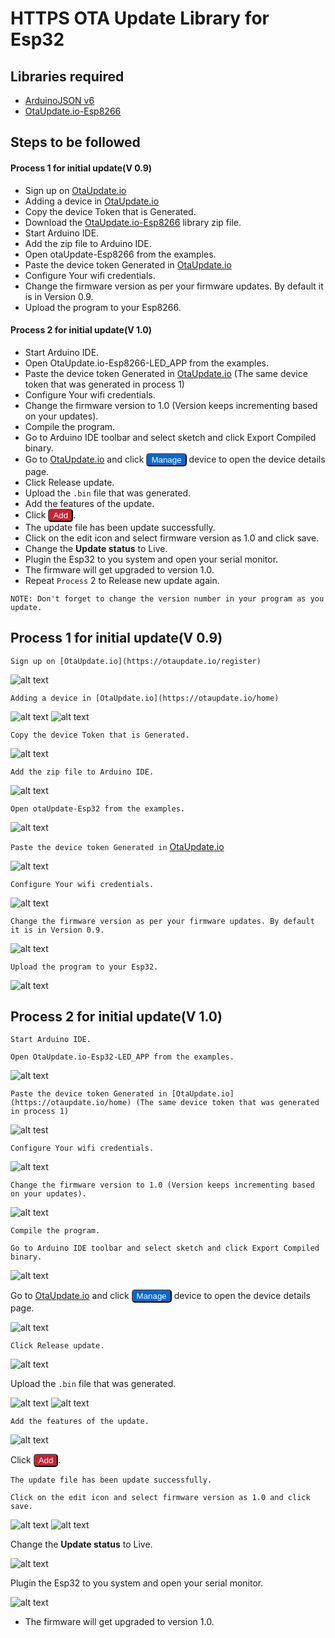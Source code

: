 # HTTPS OTA Update Library for Esp32
## Libraries required
- [ArduinoJSON v6](https://arduinojson.org/v6/doc/installation/)
- [OtaUpdate.io-Esp8266](https://github.com/otaupdate-io/otaUpdateESP8266)

## Steps to be followed
#### Process 1 for initial update(V 0.9)

- Sign up on [OtaUpdate.io](https://otaupdate.io/register)
- Adding a device in [OtaUpdate.io](https://otaupdate.io/home)
- Copy the device Token that is Generated.
- Download the [OtaUpdate.io-Esp8266](https://github.com/otaupdate-io/otaUpdateESP8266/archive/main.zip) library zip file.
- Start Arduino IDE.
- Add the zip file to Arduino IDE.
- Open otaUpdate-Esp8266 from the examples.
- Paste the device token Generated in [OtaUpdate.io](https://otaupdate.io/home)
- Configure Your wifi credentials.
- Change the firmware version as per your firmware updates. By default it is in Version 0.9.
- Upload the program to your Esp8266.

#### Process 2 for initial update(V 1.0)

- Start Arduino IDE.
- Open OtaUpdate.io-Esp8266-LED_APP from the examples.
- Paste the device token Generated in [OtaUpdate.io](https://otaupdate.io/home) (The same device token that was generated in process 1)
- Configure Your wifi credentials.
- Change the firmware version to 1.0 (Version keeps incrementing based on your updates).
- Compile the program.
- Go to Arduino IDE toolbar and select sketch and click Export Compiled binary.
- Go to [OtaUpdate.io](https://otaupdate.io/home) and click <input type=Button value= Manage Style="background :#0169D9 ; color:#ffff; border-radius:5px"   > device to open the device details page.
- Click Release update.
- Upload the `.bin` file that was generated.
- Add the features of the update.
- Click <input type=Button value= Add Style="background :#c82333 ; color:#ffff; border-radius:5px">.
- The update file has been update successfully.
- Click on the edit icon and select firmware version as 1.0 and click save.
- Change the <b>Update status</b> to Live.
- Plugin the Esp32 to you system and open your serial monitor.
- The firmware will get upgraded to version 1.0.
- Repeat `Process` 2 to Release new update again.

`NOTE: Don't forget to change the version number in your program as you update.`

## Process 1 for initial update(V 0.9)
`Sign up on [OtaUpdate.io](https://otaupdate.io/register)`

![alt text](https://i.imgur.com/SHaG7pE.png)

`Adding a device in [OtaUpdate.io](https://otaupdate.io/home)`

![alt text](https://i.ibb.co/Qm8DTyv/Screenshot-2020-12-11-at-11-38-36-PM.png)
![alt text](https://i.ibb.co/VjpRnbS/Screenshot-2020-12-11-at-11-44-53-PM.png)

`Copy the device Token that is Generated.`

![alt text](https://i.ibb.co/hWnbS0m/Screenshot-2020-12-11-at-11-49-27-PM.png)

`Add the zip file to Arduino IDE.`

![alt text](https://i.ibb.co/0sjS7Ym/Screenshot-2020-12-12-at-12-02-22-AM.png)

`Open otaUpdate-Esp32 from the examples.`

![alt text](https://i.ibb.co/YQrcsM3/Screenshot-2020-12-12-at-12-07-26-AM.png)

`Paste the device token Generated in` [OtaUpdate.io](https://otaupdate.io/home)

![alt text](https://i.ibb.co/F67THWZ/Screenshot-2020-12-12-at-12-14-32-AM.png)

`Configure Your wifi credentials.`

![alt text](https://i.ibb.co/wh4yFyY/Screenshot-2020-12-12-at-12-16-52-AM.png)

`Change the firmware version as per your firmware updates. By default it is in Version 0.9.`

![alt text](https://i.ibb.co/zxr8Qfk/Screenshot-2020-12-12-at-12-19-02-AM.png)

`Upload the program to your Esp32.`

![alt text](https://i.ibb.co/n7C61W9/Screenshot-2020-12-12-at-12-20-28-AM.png)

## Process 2 for initial update(V 1.0)
`Start Arduino IDE.`

`Open OtaUpdate.io-Esp32-LED_APP from the examples.`

![alt text](https://i.ibb.co/RhDSbgz/Screenshot-2020-12-12-at-11-10-07-AM.png)

`Paste the device token Generated in [OtaUpdate.io](https://otaupdate.io/home) (The same device token that was generated in process 1)`

![alt test](https://i.ibb.co/tqb6Wg6/Screenshot-2020-12-12-at-11-11-42-AM.png)

`Configure Your wifi credentials.`

![alt text](https://i.ibb.co/0CfK8dz/Screenshot-2020-12-12-at-2-07-04-PM.png)

`Change the firmware version to 1.0 (Version keeps incrementing based on your updates).`

![alt text](https://i.ibb.co/bKTTKvB/Screenshot-2020-12-12-at-12-36-34-PM.png)

`Compile the program.`

`Go to Arduino IDE toolbar and select sketch and click Export Compiled binary.`

![alt text](https://i.ibb.co/fXT87Fv/Screenshot-2020-12-12-at-11-15-50-AM.png)

Go to [OtaUpdate.io](https://otaupdate.io/home) and click <input type=Button value= Manage Style="background :#0169D9 ; color:#ffff; border-radius:5px"   > device to open the device details page.

![alt text](https://i.ibb.co/cCHg7X7/Screenshot-2020-12-12-at-12-38-10-PM.png)

`Click Release update.`

![alt text](https://i.ibb.co/LgnyJBZ/Screenshot-2020-12-12-at-10-58-52-AM.png)

Upload the `.bin` file that was generated.

![alt text](https://i.ibb.co/ys37XjX/Screenshot-2020-12-12-at-10-59-00-AM.png)
![alt text](https://i.ibb.co/6HvbG21/Screenshot-2020-12-12-at-10-58-01-AM.png)

`Add the features of the update.`

![alt text](https://i.ibb.co/V24Chcs/Screenshot-2020-12-12-at-10-59-46-AM.png)

Click <input type=Button value= Add Style="background :#c82333 ; color:#ffff; border-radius:5px">.

`The update file has been update successfully.`

`Click on the edit icon and select firmware version as 1.0 and click save.`

![alt text](https://i.ibb.co/RCjfHgM/Screenshot-2020-12-12-at-11-00-08-AM.png)
![alt text](https://i.ibb.co/SsZBcmM/Screenshot-2020-12-12-at-11-00-14-AM.png)

Change the <b>Update status</b> to Live.

![alt text](https://i.ibb.co/NjQsMPH/Screenshot-2020-12-12-at-11-00-48-AM.png)

Plugin the Esp32 to you system and open your serial monitor.

![alt text](https://i.ibb.co/3c1hGdG/Screenshot-2020-12-12-at-2-04-58-PM.png)

- The firmware will get upgraded to version 1.0.
